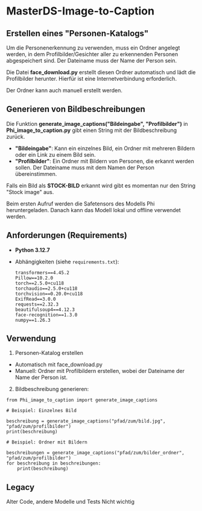 # MasterDS-Image-to-Caption

## Erstellen eines "Personen-Katalogs"

Um die Personenerkennung zu verwenden, muss ein Ordner angelegt werden, in dem Profilbilder/Gesichter aller zu erkennenden Personen abgespeichert sind. Der Dateiname muss der Name der Person sein.

Die Datei **face_download.py** erstellt diesen Ordner automatisch und lädt die Profilbilder herunter. Hierfür ist eine Internetverbindung erforderlich.

Der Ordner kann auch manuell erstellt werden.

## Generieren von Bildbeschreibungen

Die Funktion **generate_image_captions("Bildeingabe", "Profilbilder")** in **Phi_image_to_caption.py** gibt einen String mit der Bildbeschreibung zurück.

- **"Bildeingabe"**: Kann ein einzelnes Bild, ein Ordner mit mehreren Bildern oder ein Link zu einem Bild sein.
- **"Profilbilder"**: Ein Ordner mit Bildern von Personen, die erkannt werden sollen. Der Dateiname muss mit dem Namen der Person übereinstimmen.

Falls ein Bild als **STOCK-BILD** erkannt wird gibt es momentan nur den String "Stock image" aus.

Beim ersten Aufruf werden die Safetensors des Modells Phi heruntergeladen. Danach kann das Modell lokal und offline verwendet werden.

## Anforderungen (Requirements)

- **Python 3.12.7**
- Abhängigkeiten (siehe `requirements.txt`):

  ```plaintext
  transformers==4.45.2
  Pillow==10.2.0
  torch==2.5.0+cu118
  torchaudio==2.5.0+cu118
  torchvision==0.20.0+cu118
  ExifRead==3.0.0
  requests==2.32.3
  beautifulsoup4==4.12.3
  face-recognition==1.3.0
  numpy==1.26.3

## Verwendung
1. Personen-Katalog erstellen
- Automatisch mit face_download.py
- Manuell: Ordner mit Profilbildern erstellen, wobei der Dateiname der Name der Person ist.

2. Bildbeschreibung generieren:
```
from Phi_image_to_caption import generate_image_captions

# Beispiel: Einzelnes Bild

beschreibung = generate_image_captions("pfad/zum/bild.jpg", "pfad/zum/profilbilder")
print(beschreibung)

# Beispiel: Ordner mit Bildern

beschreibungen = generate_image_captions("pfad/zum/bilder_ordner", "pfad/zum/profilbilder")
for beschreibung in beschreibungen:
    print(beschreibung)
```

## Legacy
Alter Code, andere Modelle und Tests
Nicht wichtig
